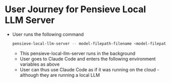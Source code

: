 # User Journey for Pensieve Local LLM Server


- User runs the following command
    ```bash
    pensieve-local-llm-server -- model-filepath-filename <model-filepath-filename> -- ANTHROPIC_BASE_URL <local-server-address-port> --ANTHROPIC_AUTH_TOKEN <anthropic-auth-token>
    ```
    - This pensieve-local-llm-server runs in the background
    - User goes to Claude Code and enters the following environment variables as above
    - User can thus use Claude Code as if it was running on the cloud - although they are running a local LLM